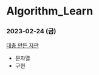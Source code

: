 # Algorithm_Learn
### 2023-02-24 (금)
[대충 만든 자판](https://school.programmers.co.kr/learn/courses/30/lessons/160586)
- 문자열
- 구현
